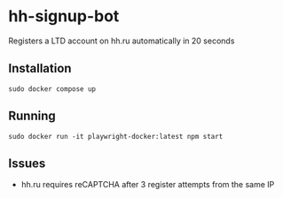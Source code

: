 # hh-signup-bot

Registers a LTD account on hh.ru automatically in 20 seconds

## Installation

`sudo docker compose up`

## Running

`sudo docker run -it playwright-docker:latest npm start`

## Issues

- hh.ru requires reCAPTCHA after 3 register attempts from the same IP
